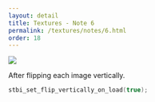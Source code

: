 ```yaml
---
layout: detail
title: Textures - Note 6
permalink: /textures/notes/6.html
order: 18
---
```


<img src="{{ site.baseurl }}/assets/textures/notes/6/1.png">

After flipping each image vertically.

```c++
stbi_set_flip_vertically_on_load(true);
```